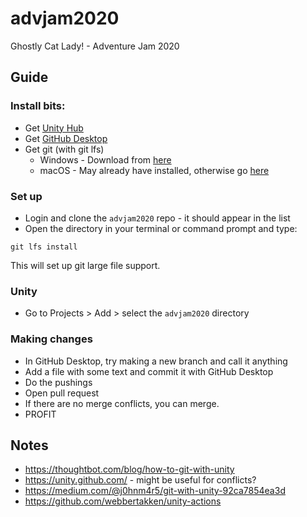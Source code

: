 # advjam2020
Ghostly Cat Lady! - Adventure Jam 2020

## Guide
### Install bits:
* Get [Unity Hub](https://unity3d.com/get-unity/download)
* Get [GitHub Desktop](https://desktop.github.com/)
* Get git (with git lfs)
  * Windows - Download from [here](https://git-scm.com/download/win)
  * macOS - May already have installed, otherwise go [here](https://git-scm.com/download/mac)

### Set up
* Login and clone the `advjam2020` repo - it should appear in the list
* Open the directory in your terminal or command prompt and type:
```
git lfs install
```
This will set up git large file support. 

### Unity
* Go to Projects > Add > select the `advjam2020` directory

### Making changes
* In GitHub Desktop, try making a new branch and call it anything
* Add a file with some text and commit it with GitHub Desktop
* Do the pushings
* Open pull request
* If there are no merge conflicts, you can merge. 
* PROFIT

## Notes
* https://thoughtbot.com/blog/how-to-git-with-unity
* https://unity.github.com/ - might be useful for conflicts? 
* https://medium.com/@j0hnm4r5/git-with-unity-92ca7854ea3d
* https://github.com/webbertakken/unity-actions
